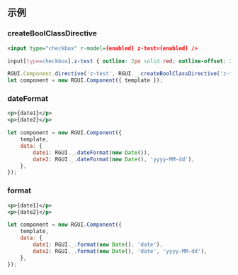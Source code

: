 ## 示例
### createBoolClassDirective

<div class="m-example"></div>

```xml
<input type="checkbox" r-model={enabled} z-test={enabled} />
```

```css
input[type=checkbox].z-test { outline: 2px solid red; outline-offset: 2px; }
```

```javascript
RGUI.Component.directive('z-test', RGUI._.createBoolClassDirective('z-test'));
let component = new RGUI.Component({ template });
```

### dateFormat

<div class="m-example"></div>

```xml
<p>{date1}</p>
<p>{date2}</p>
```

```javascript
let component = new RGUI.Component({
    template,
    data: {
        date1: RGUI._.dateFormat(new Date()),
        date2: RGUI._.dateFormat(new Date(), 'yyyy-MM-dd'),
    },
});
```

### format

<div class="m-example"></div>

```xml
<p>{date1}</p>
<p>{date2}</p>
```

```javascript
let component = new RGUI.Component({
    template,
    data: {
        date1: RGUI._.format(new Date(), 'date'),
        date2: RGUI._.format(new Date(), 'date', 'yyyy-MM-dd'),
    },
});
```
